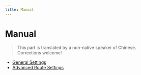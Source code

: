 ```yaml
---
title: Manual
---
```

 
# Manual
> This part is translated by a non-native speaker of Chinese. Corrections welcome!

- [General Settings](general)
- [Advanced Route Settings](route)

